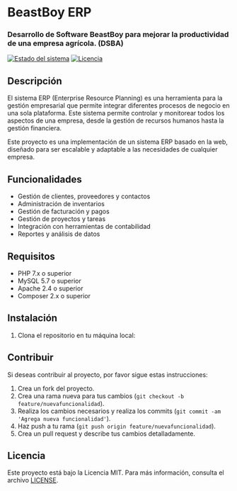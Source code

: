 # BeastBoy ERP
### Desarrollo de Software BeastBoy para mejorar la productividad de una empresa agrícola. (DSBA)

[![Estado del sistema](https://img.shields.io/badge/Estado-en%20desarrollo-yellow)](https://github.com/tuusuario/tuproyecto)
[![Licencia](https://img.shields.io/github/license/tuusuario/tuproyecto)](https://github.com/tuusuario/tuproyecto/blob/main/LICENSE)

## Descripción

El sistema ERP (Enterprise Resource Planning) es una herramienta para la gestión empresarial que permite integrar diferentes procesos de negocio en una sola plataforma. Este sistema permite controlar y monitorear todos los aspectos de una empresa, desde la gestión de recursos humanos hasta la gestión financiera.

Este proyecto es una implementación de un sistema ERP basado en la web, diseñado para ser escalable y adaptable a las necesidades de cualquier empresa. 

## Funcionalidades

- Gestión de clientes, proveedores y contactos
- Administración de inventarios
- Gestión de facturación y pagos
- Gestión de proyectos y tareas
- Integración con herramientas de contabilidad
- Reportes y análisis de datos

## Requisitos

- PHP 7.x o superior
- MySQL 5.7 o superior
- Apache 2.4 o superior
- Composer 2.x o superior

## Instalación

1. Clona el repositorio en tu máquina local:

## Contribuir

Si deseas contribuir al proyecto, por favor sigue estas instrucciones:

1. Crea un fork del proyecto.
2. Crea una rama nueva para tus cambios (`git checkout -b feature/nuevafuncionalidad`).
3. Realiza los cambios necesarios y realiza los commits (`git commit -am 'Agrega nueva funcionalidad'`).
4. Haz push a tu rama (`git push origin feature/nuevafuncionalidad`).
5. Crea un pull request y describe tus cambios detalladamente.

## Licencia

Este proyecto está bajo la Licencia MIT. Para más información, consulta el archivo [LICENSE](https://github.com/tuusuario/tuproyecto/blob/main/LICENSE).

